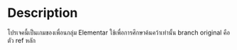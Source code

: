 # Description
โปรเจคนี้เป็นเกมของเพื่อนกลุ่ม Elementar ใช้เพื่อการศึกษาค้นคว้าเท่านั้น
branch original คือ ตัว ref หลัก
